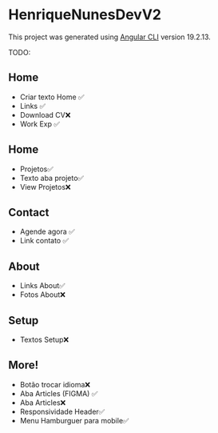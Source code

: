 # HenriqueNunesDevV2

This project was generated using [Angular CLI](https://github.com/angular/angular-cli) version 19.2.13.

TODO:
## Home
- Criar texto Home ✅
- Links ✅
- Download CV❌
- Work Exp ✅
## Home
- Projetos✅
- Texto aba projeto✅
- View Projetos❌
## Contact
- Agende agora ✅
- Link contato ✅
## About
- Links About✅
- Fotos About❌
## Setup
- Textos Setup❌
## More!
- Botão trocar idioma❌
- Aba Articles (FIGMA) ✅
- Aba Articles❌
- Responsividade Header✅
- Menu Hamburguer para mobile✅
